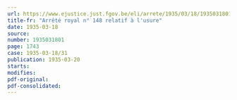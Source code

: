 ```yaml
---
url: https://www.ejustice.just.fgov.be/eli/arrete/1935/03/18/1935031801/justel
title-fr: "Arrêté royal n° 148 relatif à l'usure"
date: 1935-03-18
source:
number: 1935031801
page: 1743
case: 1935-03-18/31
publication: 1935-03-20
starts:
modifies:
pdf-original:
pdf-consolidated:
---
```


